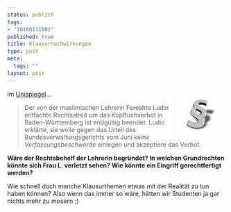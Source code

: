 ```yaml
--- 
status: publish
tags: 
- "10100111001"
published: true
title: Klausurnachwirkungen
type: post
meta: 
  tags: ""
layout: post
---
```

<p><img width="110" height="110" border="0" hspace="5" align="right" src="/media/wp/allgemein/paragraph.serendipityThumb.jpg" alt=""  />im <a target="_BLANK" href="http://www.spiegel.de/unispiegel/studium/0,1518,322310,00.html" title="http://www.spiegel.de/unispiegel/studium/0,1518,322310,00.html" onmouseover="window.status='http://www.spiegel.de/unispiegel/studium/0,1518,322310,00.html';return true;" onmouseout="window.status='';return true;">Unispiegel</a>...</p>

<blockquote><p>Der von der muslimischen Lehrerin Fereshta Ludin entfachte Rechtsstreit um das Kopftuchverbot in Baden-Württemberg ist endgültig beendet. Ludin erklärte, sie wolle gegen das Urteil des Bundesverwaltungsgerichts vom Juni keine <i>Verfassungsbeschwerde</i> einlegen und akzeptiere das Verbot.</p>

</blockquote>
<p><b>Wäre der Rechtsbehelf der Lehrerin begründet? In welchen Grundrechten könnte sich Frau L. verletzt sehen? Wie könnte ein Eingriff gerechtfertigt werden?</b></p>

<p>Wie schnell doch manche Klausurthemen etwas mit der Realität zu tun haben können? Also wenn das immer so wäre, hätten wir Studenten ja gar nichts mehr zu mosern ;)</p>
